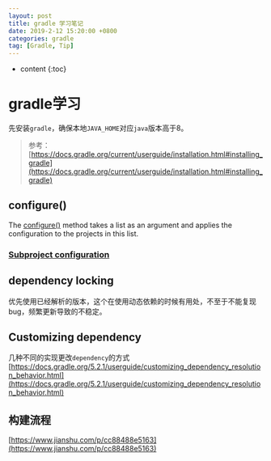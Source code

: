 ```yaml
---
layout: post
title: gradle 学习笔记
date: 2019-2-12 15:20:00 +0800
categories: gradle
tag: [Gradle, Tip]
---
```


* content
{:toc}


gradle学习
=======================================
先安装`gradle`，确保本地`JAVA_HOME`对应`java`版本高于8。  
>参考：[https://docs.gradle.org/current/userguide/installation.html#installing_gradle](https://docs.gradle.org/current/userguide/installation.html#installing_gradle)



## configure()
The [configure()](https://docs.gradle.org/5.2.1/userguide/multi_project_builds.html#ssub:filtering_by_name) method takes a list as an argument and applies the configuration to the projects in this list.  
### [Subproject configuration](https://docs.gradle.org/5.2.1/userguide/multi_project_builds.html#sec:subproject_configuration)


## dependency locking 
优先使用已经解析的版本，这个在使用动态依赖的时候有用处，不至于不能复现bug，频繁更新导致的不稳定。

## Customizing dependency
几种不同的实现更改`dependency`的方式  [https://docs.gradle.org/5.2.1/userguide/customizing_dependency_resolution_behavior.html](https://docs.gradle.org/5.2.1/userguide/customizing_dependency_resolution_behavior.html)

## 构建流程
[https://www.jianshu.com/p/cc88488e5163](https://www.jianshu.com/p/cc88488e5163)